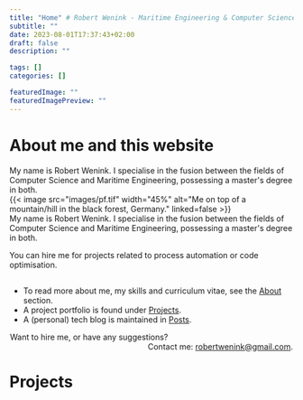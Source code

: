 ```yaml
---
title: "Home" # Robert Wenink - Maritime Engineering & Computer Science
subtitle: ""
date: 2023-08-01T17:37:43+02:00
draft: false
description: ""

tags: []
categories: []

featuredImage: ""
featuredImagePreview: ""
---
```


<script>
function adjustClearProperty() {
  var ul = document.querySelector("ul");
  var image = document.querySelector(".wrap-around img");
  var text = document.querySelector("#fronttext");

  var ulHeight = ul.offsetHeight;
  var imageHeight = image.offsetHeight;  
  var textHeight = text.offsetHeight;  
  var companyHeight = document.querySelector("#centered_company");
  var companyHeight = companyHeight === null ? 0 : companyHeight.offsetHeight;
  
  var diff = imageHeight - textHeight - companyHeight;
  console.log(ulHeight, diff)

  if (diff < ulHeight * 1 / 2) {
    ul.style.clear = "left";
  } else if (diff > ulHeight) {
    ul.style.clear = "none";
  } else {
    ul.style.clear = "none";
  }

}

document.addEventListener("DOMContentLoaded", function() {
  adjustClearProperty(); // Initial adjustment on load

  window.addEventListener("resize", function() {
    adjustClearProperty(); // Adjust on window resize
  });
});
</script>

# About me and this website

<div id="text-before-image">
My name is Robert Wenink. I specialise in the fusion between the fields of Computer Science and Maritime Engineering, possessing a master's degree in both. 
</div>
<div class="wrap-around">
{{< image src="images/pf.tif" width="45%" alt="Me on top of a mountain/hill in the black forest, Germany."  linked=false >}}

<div id="fronttext">
<div id="text-after-image">
My name is Robert Wenink. I specialise in the fusion between the fields of Computer Science and Maritime Engineering, possessing a master's degree in both.
</div>
<!-- 
<span style="white-space:nowrap;">In 2022, I started freelancing</span> using a most self-explanatory company name:
</br>
<div id="centered_company">
<div class = "flex-center">
<i>Robert Wenink -</i>
<i>&nbsp;Maritime Engineering&nbsp;</i>
<i>& Computer Science.</i> 
</div></div> -->

<!-- Hi, I'm Robert, an engineer using computer science for optimized maritime engineering. -->

<span id="hire_text">You can hire me for projects related to process automation or code optimisation.</span>

</div>
<!-- padding om de ul binnen de div te houden -->
<div id="ul" style="padding:1px;">

- To read more about me, my skills and curriculum vitae, see the [About](/about/) section.
- A project portfolio is found under [Projects](/projects/).
- A (personal) tech blog is maintained in [Posts](/posts/).

Want to hire me, or have any suggestions? 
<span style="white-space:nowrap; float: right;">Contact me: <robertwenink@gmail.com>. </span>

</div>
</div>

# Projects